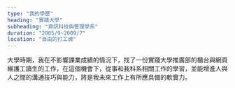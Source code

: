 ```yaml
---
type: "我的學歷"
heading: "實踐⼤學"
subheading: "資訊科技與管理學系"
duration: "2005/9~2009/7"
location: "自由的打工魂"
---
```


大學時期，我在不影響課業成績的情況下，找了一份實踐大學推廣部的櫃台與網頁維護工讀生的工作，在這個機會下，從事和我科系相關工作的學習，並能增進人與人之間的溝通技巧與能力，將是我未來工作上有所應具備的軟實力。
